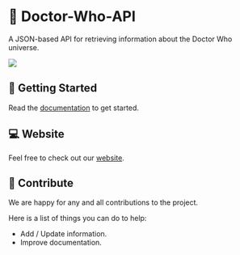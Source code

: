 # :large_blue_diamond: Doctor-Who-API
A JSON-based API for retrieving information about the Doctor Who universe.

<img src="https://wallpapercave.com/wp/4CGjOpV.jpg">
<br>

## :hatching_chick: Getting Started
Read the [documentation](https://doctorwhoapi.cyclic.app/documentation) to get started.

## :computer: Website
Feel free to check out our [website](https://doctorwhoapi.cyclic.app).

## :gift: Contribute
We are happy for any and all contributions to the project.

Here is a list of things you can do to help:
- Add / Update information.
- Improve documentation.
